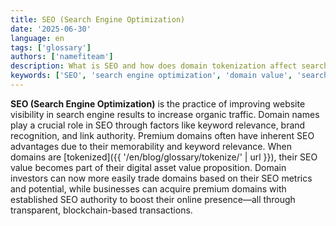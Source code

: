 ```yaml
---
title: SEO (Search Engine Optimization)
date: '2025-06-30'
language: en
tags: ['glossary']
authors: ['namefiteam']
description: What is SEO and how does domain tokenization affect search optimization?
keywords: ['SEO', 'search engine optimization', 'domain value', 'search rankings', 'digital marketing']
---
```


**SEO (Search Engine Optimization)** is the practice of improving website visibility in search engine results to increase organic traffic. Domain names play a crucial role in SEO through factors like keyword relevance, brand recognition, and link authority. Premium domains often have inherent SEO advantages due to their memorability and keyword relevance. When domains are [tokenized]({{ '/en/blog/glossary/tokenize/' | url }}), their SEO value becomes part of their digital asset value proposition. Domain investors can now more easily trade domains based on their SEO metrics and potential, while businesses can acquire premium domains with established SEO authority to boost their online presence—all through transparent, blockchain-based transactions.